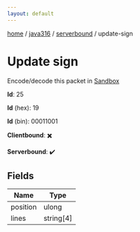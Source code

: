 ```yaml
---
layout: default
---
```


[home](/)  /  [java316](/protocol/java316)  /  [serverbound](/protocol/java316/serverbound)  /  update-sign

# Update sign

Encode/decode this packet in [Sandbox](../../../sandbox/java316#serverbound.update_sign)

**Id**: 25

**Id** (hex): 19

**Id** (bin): 00011001

**Clientbound**: ✖️

**Serverbound**: ✔️

## Fields

Name | Type
---|---
position | ulong
lines | string[4]
